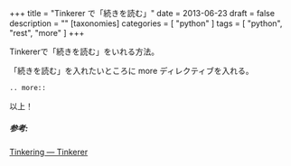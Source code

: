 +++
title = "Tinkerer で「続きを読む」"
date = 2013-06-23
draft = false
description = ""
[taxonomies]
categories = [ "python" ]
tags = [ "python", "rest", "more" ]
+++

Tinkererで「続きを読む」をいれる方法。

「続きを読む」を入れたいところに more ディレクティブを入れる。

```python
.. more::
```

以上！

##### 参考:

[Tinkering — Tinkerer](http://tinkerer.me/doc/tinkering.html#posts)
